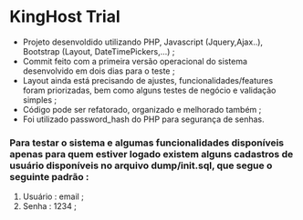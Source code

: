 # KingHost Trial

- Projeto desenvoldido utilizando PHP, Javascript (Jquery,Ajax..), Bootstrap (Layout, DateTimePickers,...) ;
- Commit feito com a primeira versão operacional do sistema desenvolvido em dois dias para o teste ;
- Layout ainda está precisando de ajustes, funcionalidades/features foram priorizadas, bem como alguns testes de negócio e validação simples ;
- Código pode ser refatorado, organizado e melhorado também ;
- Foi utilizado password_hash do PHP para segurança de senhas. 

### Para testar o sistema e algumas funcionalidades disponíveis apenas para quem estiver logado existem alguns cadastros de usuário disponíveis no arquivo dump/init.sql, que segue o seguinte padrão :

1. Usuário : email ;
2. Senha : 1234 ; 

